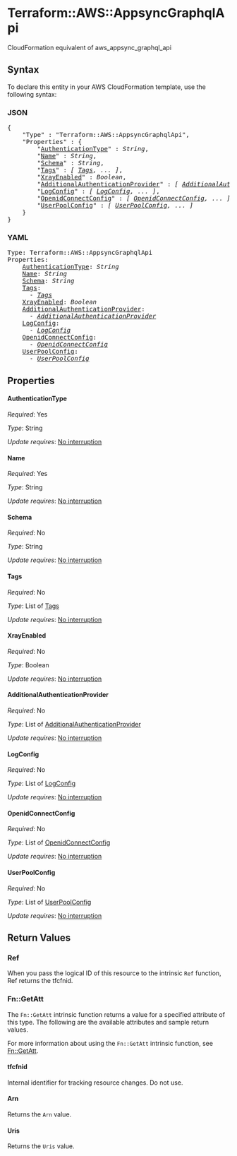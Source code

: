 # Terraform::AWS::AppsyncGraphqlApi

CloudFormation equivalent of aws_appsync_graphql_api

## Syntax

To declare this entity in your AWS CloudFormation template, use the following syntax:

### JSON

<pre>
{
    "Type" : "Terraform::AWS::AppsyncGraphqlApi",
    "Properties" : {
        "<a href="#authenticationtype" title="AuthenticationType">AuthenticationType</a>" : <i>String</i>,
        "<a href="#name" title="Name">Name</a>" : <i>String</i>,
        "<a href="#schema" title="Schema">Schema</a>" : <i>String</i>,
        "<a href="#tags" title="Tags">Tags</a>" : <i>[ <a href="tags.md">Tags</a>, ... ]</i>,
        "<a href="#xrayenabled" title="XrayEnabled">XrayEnabled</a>" : <i>Boolean</i>,
        "<a href="#additionalauthenticationprovider" title="AdditionalAuthenticationProvider">AdditionalAuthenticationProvider</a>" : <i>[ <a href="additionalauthenticationprovider.md">AdditionalAuthenticationProvider</a>, ... ]</i>,
        "<a href="#logconfig" title="LogConfig">LogConfig</a>" : <i>[ <a href="logconfig.md">LogConfig</a>, ... ]</i>,
        "<a href="#openidconnectconfig" title="OpenidConnectConfig">OpenidConnectConfig</a>" : <i>[ <a href="openidconnectconfig.md">OpenidConnectConfig</a>, ... ]</i>,
        "<a href="#userpoolconfig" title="UserPoolConfig">UserPoolConfig</a>" : <i>[ <a href="userpoolconfig.md">UserPoolConfig</a>, ... ]</i>
    }
}
</pre>

### YAML

<pre>
Type: Terraform::AWS::AppsyncGraphqlApi
Properties:
    <a href="#authenticationtype" title="AuthenticationType">AuthenticationType</a>: <i>String</i>
    <a href="#name" title="Name">Name</a>: <i>String</i>
    <a href="#schema" title="Schema">Schema</a>: <i>String</i>
    <a href="#tags" title="Tags">Tags</a>: <i>
      - <a href="tags.md">Tags</a></i>
    <a href="#xrayenabled" title="XrayEnabled">XrayEnabled</a>: <i>Boolean</i>
    <a href="#additionalauthenticationprovider" title="AdditionalAuthenticationProvider">AdditionalAuthenticationProvider</a>: <i>
      - <a href="additionalauthenticationprovider.md">AdditionalAuthenticationProvider</a></i>
    <a href="#logconfig" title="LogConfig">LogConfig</a>: <i>
      - <a href="logconfig.md">LogConfig</a></i>
    <a href="#openidconnectconfig" title="OpenidConnectConfig">OpenidConnectConfig</a>: <i>
      - <a href="openidconnectconfig.md">OpenidConnectConfig</a></i>
    <a href="#userpoolconfig" title="UserPoolConfig">UserPoolConfig</a>: <i>
      - <a href="userpoolconfig.md">UserPoolConfig</a></i>
</pre>

## Properties

#### AuthenticationType

_Required_: Yes

_Type_: String

_Update requires_: [No interruption](https://docs.aws.amazon.com/AWSCloudFormation/latest/UserGuide/using-cfn-updating-stacks-update-behaviors.html#update-no-interrupt)

#### Name

_Required_: Yes

_Type_: String

_Update requires_: [No interruption](https://docs.aws.amazon.com/AWSCloudFormation/latest/UserGuide/using-cfn-updating-stacks-update-behaviors.html#update-no-interrupt)

#### Schema

_Required_: No

_Type_: String

_Update requires_: [No interruption](https://docs.aws.amazon.com/AWSCloudFormation/latest/UserGuide/using-cfn-updating-stacks-update-behaviors.html#update-no-interrupt)

#### Tags

_Required_: No

_Type_: List of <a href="tags.md">Tags</a>

_Update requires_: [No interruption](https://docs.aws.amazon.com/AWSCloudFormation/latest/UserGuide/using-cfn-updating-stacks-update-behaviors.html#update-no-interrupt)

#### XrayEnabled

_Required_: No

_Type_: Boolean

_Update requires_: [No interruption](https://docs.aws.amazon.com/AWSCloudFormation/latest/UserGuide/using-cfn-updating-stacks-update-behaviors.html#update-no-interrupt)

#### AdditionalAuthenticationProvider

_Required_: No

_Type_: List of <a href="additionalauthenticationprovider.md">AdditionalAuthenticationProvider</a>

_Update requires_: [No interruption](https://docs.aws.amazon.com/AWSCloudFormation/latest/UserGuide/using-cfn-updating-stacks-update-behaviors.html#update-no-interrupt)

#### LogConfig

_Required_: No

_Type_: List of <a href="logconfig.md">LogConfig</a>

_Update requires_: [No interruption](https://docs.aws.amazon.com/AWSCloudFormation/latest/UserGuide/using-cfn-updating-stacks-update-behaviors.html#update-no-interrupt)

#### OpenidConnectConfig

_Required_: No

_Type_: List of <a href="openidconnectconfig.md">OpenidConnectConfig</a>

_Update requires_: [No interruption](https://docs.aws.amazon.com/AWSCloudFormation/latest/UserGuide/using-cfn-updating-stacks-update-behaviors.html#update-no-interrupt)

#### UserPoolConfig

_Required_: No

_Type_: List of <a href="userpoolconfig.md">UserPoolConfig</a>

_Update requires_: [No interruption](https://docs.aws.amazon.com/AWSCloudFormation/latest/UserGuide/using-cfn-updating-stacks-update-behaviors.html#update-no-interrupt)

## Return Values

### Ref

When you pass the logical ID of this resource to the intrinsic `Ref` function, Ref returns the tfcfnid.

### Fn::GetAtt

The `Fn::GetAtt` intrinsic function returns a value for a specified attribute of this type. The following are the available attributes and sample return values.

For more information about using the `Fn::GetAtt` intrinsic function, see [Fn::GetAtt](https://docs.aws.amazon.com/AWSCloudFormation/latest/UserGuide/intrinsic-function-reference-getatt.html).

#### tfcfnid

Internal identifier for tracking resource changes. Do not use.

#### Arn

Returns the <code>Arn</code> value.

#### Uris

Returns the <code>Uris</code> value.

